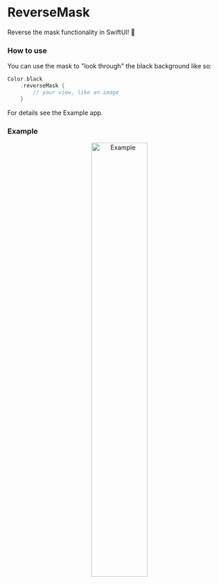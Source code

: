 # ReverseMask
Reverse the mask functionality in SwiftUI! 🔄

### How to use

You can use the mask to "look through" the black background like so:

```swift
Color.black
    .reverseMask {
        // your view, like an image
    }
```

For details see the Example app.

### Example

<p style="text-align:center;"><img src="https://github.com/stateman92/ReverseMask/blob/main/Resources/screenshot.png?raw=true" width="50%" alt="Example"></p>
